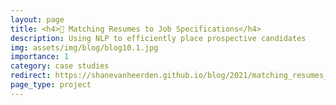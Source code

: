 ```yaml
---
layout: page
title: <h4>📄 Matching Resumes to Job Specifications</h4>
description: Using NLP to efficiently place prospective candidates 
img: assets/img/blog/blog10.1.jpg
importance: 1
category: case studies
redirect: https://shanevanheerden.github.io/blog/2021/matching_resumes_to_job_specifications/
page_type: project
---
```

